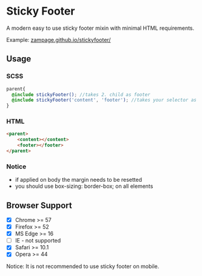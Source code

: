 # Sticky Footer
A modern easy to use sticky footer mixin with minimal HTML requirements.

Example: [zampage.github.io/stickyfooter/](https://zampage.github.io/stickyfooter/)

## Usage

### SCSS
```scss
parent{
  @include stickyFooter(); //takes 2. child as footer
  @include stickyFooter('content', 'footer'); //takes your selector as footer
}
```

### HTML
```html
<parent>
    <content></content>
    <footer></footer>
</parent>
```

### Notice
- if applied on body the margin needs to be resetted
- you should use box-sizing: border-box; on all elements

## Browser Support
- [X] Chrome >= 57
- [X] Firefox >= 52
- [X] MS Edge >= 16
- [ ] IE - not supported
- [X] Safari >= 10.1
- [X] Opera >= 44

Notice: It is not recommended to use sticky footer on mobile.